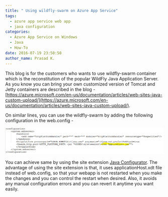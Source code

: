 ```yaml
---
title: " Using wildfly-swarm on Azure App Service"
tags:
  - azure app service web app
  - java configuration
categories:
  - Azure App Service on Windows
  - Java
  - How-To
date: 2016-07-19 23:50:50
author_name: Prasad K.
---
```


This blog is for the customers who wants to use wildfly-swarm container which is the reconstitution of the popular WildFly Java Application Server. As you know you can bring your own customized version of Tomcat and Jetty containers are described in the blog - [https://azure.microsoft.com/en-us/documentation/articles/web-sites-java-custom-upload/](https://azure.microsoft.com/en-us/documentation/articles/web-sites-java-custom-upload/). 

On similar lines, you can use the wildfly-swarm by adding the following configuration in the web.config - 

[![WebConfig](/media/2016/07/WebConfig.jpg)](/media/2016/07/WebConfig.jpg) 


You can achieve same by using the site extension [Java Configurator](/2016/05/04/azure-webapps-java-configurator-site-extension/). The advantage of using the site extension is that, it uses applicationHost.xdt file instead of web.config, so that your webapp is not restarted when you make the changes and you can control the restart when desired. Also, it avoids any manual configuration errors and you can revert it anytime you want easily.